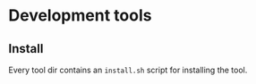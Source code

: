 # Development tools

## Install

Every tool dir contains an `install.sh` script for installing the tool.
